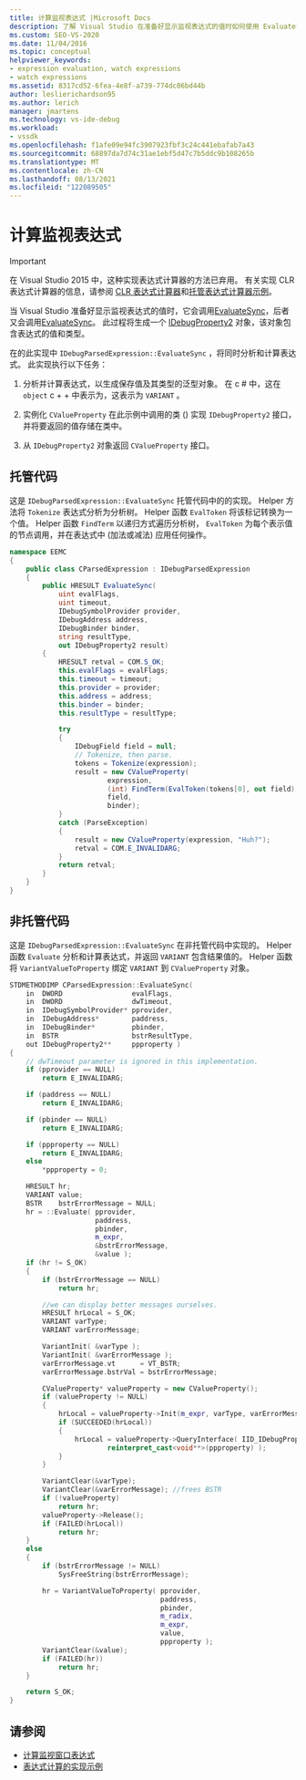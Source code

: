 ```yaml
---
title: 计算监视表达式 |Microsoft Docs
description: 了解 Visual Studio 在准备好显示监视表达式的值时如何使用 EvaluateSync。
ms.custom: SEO-VS-2020
ms.date: 11/04/2016
ms.topic: conceptual
helpviewer_keywords:
- expression evaluation, watch expressions
- watch expressions
ms.assetid: 8317cd52-6fea-4e8f-a739-774dc06bd44b
author: leslierichardson95
ms.author: lerich
manager: jmartens
ms.technology: vs-ide-debug
ms.workload:
- vssdk
ms.openlocfilehash: f1afe09e94fc3907923fbf3c24c441ebafab7a43
ms.sourcegitcommit: 68897da7d74c31ae1ebf5d47c7b5ddc9b108265b
ms.translationtype: MT
ms.contentlocale: zh-CN
ms.lasthandoff: 08/13/2021
ms.locfileid: "122089505"
---
```

# <a name="evaluate-a-watch-expression"></a>计算监视表达式
> [!IMPORTANT]
> 在 Visual Studio 2015 中，这种实现表达式计算器的方法已弃用。 有关实现 CLR 表达式计算器的信息，请参阅 [CLR 表达式计算器](https://github.com/Microsoft/ConcordExtensibilitySamples/wiki/CLR-Expression-Evaluators)和[托管表达式计算器示例](https://github.com/Microsoft/ConcordExtensibilitySamples/wiki/Managed-Expression-Evaluator-Sample)。

当 Visual Studio 准备好显示监视表达式的值时，它会调用[EvaluateSync](../../extensibility/debugger/reference/idebugexpression2-evaluatesync.md)，后者又会调用[EvaluateSync](../../extensibility/debugger/reference/idebugparsedexpression-evaluatesync.md)。 此过程将生成一个 [IDebugProperty2](../../extensibility/debugger/reference/idebugproperty2.md) 对象，该对象包含表达式的值和类型。

在的此实现中 `IDebugParsedExpression::EvaluateSync` ，将同时分析和计算表达式。 此实现执行以下任务：

1. 分析并计算表达式，以生成保存值及其类型的泛型对象。 在 c # 中，这在 `object` c + + 中表示为，这表示为 `VARIANT` 。

2. 实例化 `CValueProperty` 在此示例中调用的类 () 实现 `IDebugProperty2` 接口，并将要返回的值存储在类中。

3. 从 `IDebugProperty2` 对象返回 `CValueProperty` 接口。

## <a name="managed-code"></a>托管代码
这是 `IDebugParsedExpression::EvaluateSync` 托管代码中的的实现。 Helper 方法将 `Tokenize` 表达式分析为分析树。 Helper 函数 `EvalToken` 将该标记转换为一个值。 Helper 函数 `FindTerm` 以递归方式遍历分析树， `EvalToken` 为每个表示值的节点调用，并在表达式中 (加法或减法) 应用任何操作。

```csharp
namespace EEMC
{
    public class CParsedExpression : IDebugParsedExpression
    {
        public HRESULT EvaluateSync(
            uint evalFlags,
            uint timeout,
            IDebugSymbolProvider provider,
            IDebugAddress address,
            IDebugBinder binder,
            string resultType,
            out IDebugProperty2 result)
        {
            HRESULT retval = COM.S_OK;
            this.evalFlags = evalFlags;
            this.timeout = timeout;
            this.provider = provider;
            this.address = address;
            this.binder = binder;
            this.resultType = resultType;

            try
            {
                IDebugField field = null;
                // Tokenize, then parse.
                tokens = Tokenize(expression);
                result = new CValueProperty(
                        expression,
                        (int) FindTerm(EvalToken(tokens[0], out field),1),
                        field,
                        binder);
            }
            catch (ParseException)
            {
                result = new CValueProperty(expression, "Huh?");
                retval = COM.E_INVALIDARG;
            }
            return retval;
        }
    }
}
```

## <a name="unmanaged-code"></a>非托管代码
这是 `IDebugParsedExpression::EvaluateSync` 在非托管代码中实现的。 Helper 函数 `Evaluate` 分析和计算表达式，并返回 `VARIANT` 包含结果值的。 Helper 函数将 `VariantValueToProperty` 绑定 `VARIANT` 到 `CValueProperty` 对象。

```cpp
STDMETHODIMP CParsedExpression::EvaluateSync(
    in  DWORD                 evalFlags,
    in  DWORD                 dwTimeout,
    in  IDebugSymbolProvider* pprovider,
    in  IDebugAddress*        paddress,
    in  IDebugBinder*         pbinder,
    in  BSTR                  bstrResultType,
    out IDebugProperty2**     ppproperty )
{
    // dwTimeout parameter is ignored in this implementation.
    if (pprovider == NULL)
        return E_INVALIDARG;

    if (paddress == NULL)
        return E_INVALIDARG;

    if (pbinder == NULL)
        return E_INVALIDARG;

    if (ppproperty == NULL)
        return E_INVALIDARG;
    else
        *ppproperty = 0;

    HRESULT hr;
    VARIANT value;
    BSTR    bstrErrorMessage = NULL;
    hr = ::Evaluate( pprovider,
                     paddress,
                     pbinder,
                     m_expr,
                     &bstrErrorMessage,
                     &value );
    if (hr != S_OK)
    {
        if (bstrErrorMessage == NULL)
            return hr;

        //we can display better messages ourselves.
        HRESULT hrLocal = S_OK;
        VARIANT varType;
        VARIANT varErrorMessage;

        VariantInit( &varType );
        VariantInit( &varErrorMessage );
        varErrorMessage.vt      = VT_BSTR;
        varErrorMessage.bstrVal = bstrErrorMessage;

        CValueProperty* valueProperty = new CValueProperty();
        if (valueProperty != NULL)
        {
            hrLocal = valueProperty->Init(m_expr, varType, varErrorMessage);
            if (SUCCEEDED(hrLocal))
            {
                hrLocal = valueProperty->QueryInterface( IID_IDebugProperty2,
                        reinterpret_cast<void**>(ppproperty) );
            }
        }

        VariantClear(&varType);
        VariantClear(&varErrorMessage); //frees BSTR
        if (!valueProperty)
            return hr;
        valueProperty->Release();
        if (FAILED(hrLocal))
            return hr;
    }
    else
    {
        if (bstrErrorMessage != NULL)
            SysFreeString(bstrErrorMessage);

        hr = VariantValueToProperty( pprovider,
                                     paddress,
                                     pbinder,
                                     m_radix,
                                     m_expr,
                                     value,
                                     ppproperty );
        VariantClear(&value);
        if (FAILED(hr))
            return hr;
    }

    return S_OK;
}
```

## <a name="see-also"></a>请参阅
- [计算监视窗口表达式](../../extensibility/debugger/evaluating-a-watch-window-expression.md)
- [表达式计算的实现示例](../../extensibility/debugger/sample-implementation-of-expression-evaluation.md)
